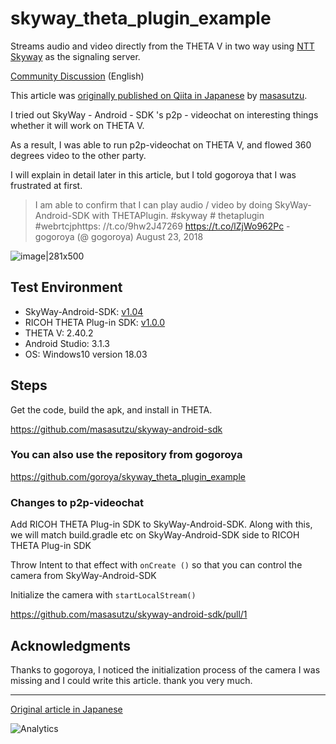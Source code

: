 # skyway_theta_plugin_example

Streams audio and video directly from the THETA V in two way using [NTT Skyway](https://webrtc.ecl.ntt.com/en/) as the signaling server.

[Community Discussion](https://community.theta360.guide/t/theta-live-streaming-360-video-with-webrtc-direct-from-camera/4082?u=codetricity)  (English)


This article was [originally published on Qiita in Japanese](https://qiita.com/masasutzu/items/0073116d7d7a36491cd8) by [masasutzu](https://qiita.com/masasutzu).

I tried out SkyWay - Android - SDK 's p2p - videochat on interesting things whether it will work on THETA V.

As a result, I was able to run p2p-videochat on THETA V, and flowed 360 degrees video to the other party.

I will explain in detail later in this article, but I told gogoroya that I was frustrated at first.

> I am able to confirm that I can play audio / video by doing SkyWay-Android-SDK with THETAPlugin. #skyway # thetaplugin #webrtcjphttps: //t.co/9hw2J47269 https://t.co/lZjWo962Pc
>      - gogoroya (@ gogoroya) August 23, 2018

![image|281x500](https://community.theta360.guide/uploads/default/original/2X/9/9e5f1d737c4557b9d9b5adb90228ece9b91349ac.jpeg) 

## Test Environment

* SkyWay-Android-SDK: [v1.04](https://github.com/skyway/skyway-android-sdk/tree/v1.0.4)
* RICOH THETA Plug-in SDK: [v1.0.0](https://github.com/ricohapi/theta-plugin-sdk/tree/v1.0.0)
* THETA V: 2.40.2
* Android Studio: 3.1.3
* OS: Windows10 version 18.03

## Steps
Get the code, build the apk, and install in THETA.

https://github.com/masasutzu/skyway-android-sdk

### You can also use the repository from gogoroya
https://github.com/goroya/skyway_theta_plugin_example

### Changes to p2p-videochat

Add RICOH THETA Plug-in SDK to SkyWay-Android-SDK.  Along with this, we will match build.gradle etc on SkyWay-Android-SDK side to RICOH THETA Plug-in SDK

Throw Intent to that effect with `onCreate ()` so that you can control the camera from SkyWay-Android-SDK

Initialize the camera with `startLocalStream()`

https://github.com/masasutzu/skyway-android-sdk/pull/1

## Acknowledgments

Thanks to gogoroya, I noticed the initialization process of the camera I was missing and I could write this article. thank you very much.

---

[Original article in Japanese](https://qiita.com/masasutzu/items/0073116d7d7a36491cd8)

![Analytics](https://ga-beacon.appspot.com/UA-73311422-5/skyway-webrtc-live-streaming)

